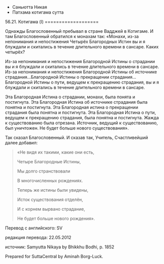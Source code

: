 









* Саньютта Никая
* Патхама котигама сутта


56\.21\. Котигама \(I\)
\=\=\=\=\=\=\=\=\=\=\=\=\=\=\=\=\=\=\=



Однажды Благословенный пребывал в стране Вадджей в Котигаме\. И там Благословенный обратился к монахам так: «Монахи, из\-за непонимания и непостижения Четырёх Благородных Истин вы и я блуждали и скитались в течение длительного времени в сансаре\. Каких четырёх?


Из\-за непонимания и непостижения Благородной Истины о страдании вы и я блуждали и скитались в течение длительного времени в сансаре\. Из\-за непонимания и непостижения Благородной Истины об источнике страдания…Благородной Истины о прекращении страдания… Благородной Истины о пути, ведущем к прекращению страдания, вы и я блуждали и скитались в течение длительного времени в сансаре\.


Эта Благородная Истина о страдании, монахи, была понята и постигнута\. Эта Благородная Истина об источнике страдания была понятна и постигнута\. Эта Благородная истина о прекращении страдания была понятна и постигнута\. Эта Благородная Истина о пути, ведущем к прекращению страдания, была понятна и постигнута\. Жажда к существованию была отрезана\. Источник, ведущий к существованию, был уничтожен\. Не будет больше нового существования»\.


Так сказал Благословенный\. И сказав так, Учитель, Счастливейший далее добавил:



> «Не видя их такими, какие они есть,  
> 
> Четыре Благородные Истины,  
> 
> Мы долго странствовали  
> 
> В многочисленных рождениях\.  
> 
>   
> 
> Теперь же истины были увидены,  
> 
> Исток существования отделён,  
> 
> И с корнем вырвано страдание,  
> 
> Не будет больше нового рождения»\.



Перевод с английского: SV


редакция перевода: 22\.05\.2012


источник: Samyutta Nikaya by Bhikkhu Bodhi, p\. 1852


Prepared for SuttaCentral by Aminah Borg\-Luck\.






